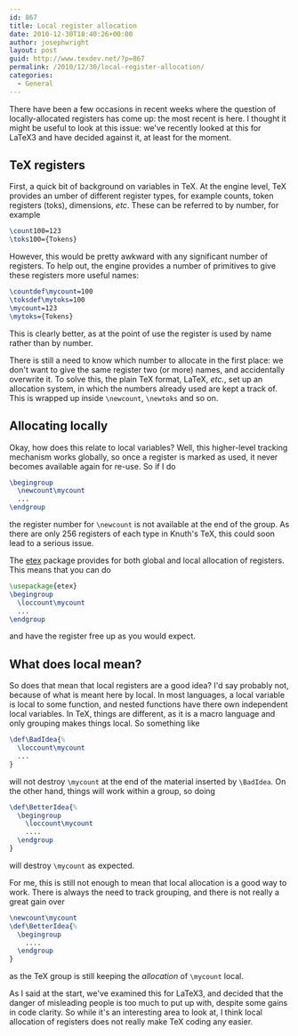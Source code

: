 ```yaml
---
id: 867
title: Local register allocation
date: 2010-12-30T18:40:26+00:00
author: josephwright
layout: post
guid: http://www.texdev.net/?p=867
permalink: /2010/12/30/local-register-allocation/
categories:
  - General
---
```

There have been a few occasions in recent weeks where the question of locally-allocated registers has come up: the most recent is here. I thought it might be useful to look at this issue: we've recently looked at this for LaTeX3 and have decided against it, at least for the moment.

## TeX registers

First, a quick bit of background on variables in TeX. At the engine level, TeX provides an umber of different register types, for example counts, token registers (toks), dimensions, _etc_. These can be referred to by number, for example

```latex
\count100=123
\toks100={Tokens}
```

However, this would be pretty awkward with any significant number of registers. To help out, the engine provides a number of primitives to give these registers more useful names:

```latex
\countdef\mycount=100
\toksdef\mytoks=100
\mycount=123
\mytoks={Tokens}
```

This is clearly better, as at the point of use the register is used by name rather than by number.

There is still a need to know which number to allocate in the first place: we don't want to give the same register two (or more) names, and accidentally overwrite it. To solve this, the plain TeX format, LaTeX, _etc._, set up an allocation system, in which the numbers already used are kept a track of. This is wrapped up inside `\newcount`, `\newtoks` and so on.

## Allocating locally

Okay, how does this relate to local variables? Well, this higher-level tracking mechanism works globally, so once a register is marked as used, it never becomes available again for re-use. So if I do

```latex
\begingroup
  \newcount\mycount
  ...
\endgroup
```

the register number for `\newcount` is not available at the end of the group. As there are only 256 registers of each type in Knuth's TeX, this could soon lead to a serious issue.

The [etex](http://ctan.org/pkg/etex) package provides for both global and local allocation of registers. This means that you can do

```latex
\usepackage{etex}
\begingroup
  \loccount\mycount
  ...
\endgroup
```

and have the register free up as you would expect.

## What does local mean?

So does that mean that local registers are a good idea? I'd say probably not, because of what is meant here by local. In most languages, a local variable is local to some function, and nested functions have there own independent local variables. In TeX, things are different, as it is a macro language and only grouping makes things local. So something like

<!-- {% raw %} -->
```latex
\def\BadIdea{%
  \loccount\mycount
  ...
}
```
<!-- {% endraw %} -->

will not destroy `\mycount` at the end of the material inserted by `\BadIdea`. On the other hand, things will work within a group, so doing

<!-- {% raw %} -->
```latex
\def\BetterIdea{%
  \begingroup
    \loccount\mycount
    ....
  \endgroup
}
```
<!-- {% endraw %} -->

will destroy `\mycount` as expected.

For me, this is still not enough to mean that local allocation is a good way to work. There is always the need to track grouping, and there is not really a great gain over

<!-- {% raw %} -->
```latex
\newcount\mycount
\def\BetterIdea{%
  \begingroup
    ....
  \endgroup
}
```
<!-- {% endraw %} -->

as the TeX group is still keeping the _allocation_ of `\mycount` local.

As I said at the start, we've examined this for LaTeX3, and decided that the danger of misleading people is too much to put up with, despite some gains in code clarity. So while it's an interesting area to look at, I think local allocation of registers does not really make TeX coding any easier.
